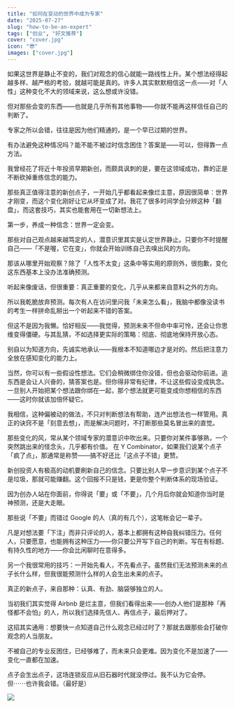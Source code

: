 ```yaml
---
title: "如何在变动的世界中成为专家"
date: "2025-07-27"
slug: "how-to-be-an-expert"
tags: ["创业", "好文推荐"]
cover: "cover.jpg"
icon: "😎"
images: ["cover.jpg"]
---
```

如果这世界是静止不变的，我们对观念的信心就能一路线性上升。某个想法经得起越多样、越严格的考验，就越可能是真的。许多人其实默默相信这一点——对「人性」这种变化不大的领域来说，这么想或许没错。



但对那些会变的东西——也就是几乎所有其他事物——你就不能再这样信任自己的判断了。



专家之所以会错，往往是因为他们精通的，是一个早已过期的世界。



有办法避免这种情况吗？能不能不被过时信念困住？答案是——可以，但得靠一点方法。



我曾经花了将近十年投资早期新创，而颇具讽刺的是，要在这领域成功，靠的正是不断砍掉重练信念的能力。



那些真正值得注意的新创点子，一开始几乎都看起来像烂主意，原因很简单：世界才刚变，而这个变化刚好让它从坏变成了对。我花了很多时间学会分辨这种「翻盘」，而这套技巧，其实也能套用在一切新想法上。



第一步，养成一种信念：世界一定会变。



那些对自己观点越来越笃定的人，潜意识里其实是认定世界静止。只要你不时提醒自己——「不是喔，它在变」，你就会开始训练自己去嗅出风的方向。



那该从哪里开始观察？除了「人性不太变」这条中等实用的原则外，很抱歉，变化这东西基本上没办法准确预测。



听起来像废话，但很重要：真正重要的变化，几乎从来都来自意料之外的方向。



所以我乾脆放弃预测。每次有人在访问里问我「未来怎么看」，我脑中都像没读书的考生一样拼命乱掰出一个听起来不错的答案。



但这不是因为我懒。恰好相反——我觉得，预测未来不但命中率可怜，还会让你思维变得僵硬。与其乱猜，不如选择更实际的策略：彻底、彻底地保持开放心态。



别自以为知道方向，先诚实地承认——我根本不知道哪边才是对的。然后把注意力全放在感知变化的能力上。



当然，你可以有一些假设性想法。它们会稍微绑住你没错，但也会驱动你前进。追东西是会让人兴奋的，猜答案也是。但你得非常有纪律，不让这些假设变成执念。
一旦别人开始把某个想法跟你绑在一起，那个想法就更可能变成你想相信的东西——这时你就该加倍怀疑它。



我相信，这种偏被动的做法，不只对判断想法有帮助，连产出想法也一样管用。真正的诀窍不是「刻意去想」，而是解决问题时，不打断那些莫名冒出来的直觉。



那些变化的风，常从某个领域专家的潜意识中吹出来。只要你对某件事够熟，一个突然跳出来的怪念头，几乎都有价值。
在 Y Combinator，如果我们说某个点子「疯了点」，那通常是称赞——搞不好还比「这点子不错」更赞。



新创投资人有极高的动机要刷新自己的信念。只要比别人早一步意识到某个点子不是垃圾，那就可能赚翻。这个回报不只是钱，更是你整个判断体系的现场验证。



因为创办人站在你面前，你得说「要」或「不要」，几个月后你就会知道你当时是神预测，还是大走眼。



那些说「不要」而错过 Google 的人（真的有几个），这笔帐会记一辈子。



凡是对想法要「下注」而非只评论的人，基本上都拥有这种自我纠错压力。任何人，只要愿意，也能拥有这种压力——你只要公开写下自己的判断。写在有标题、有持久性的地方——你会比闲聊时在意得多。



另一个我很常用的技巧：一开始先看人，不先看点子。虽然我们无法预测未来的点子长什么样，但我很能预测什么样的人会生出未来的点子。



真正的新点子，来自那种：认真、有劲、脑袋够独立的人。



当初我们其实觉得 Airbnb 是烂主意，但我们看得出来——创办人他们是那种「再怪都不会怕」的人，所以我们选择先信人、再信点子，最后押对了。



这招其实通用：想要快一点知道自己什么观念已经过时了？那就去跟那些会打破你观念的人当朋友。



不被自己的专业反困住，已经够难了，而未来只会更难。因为变化不是加速了——变化一直都在加速。



点子会生出点子，这场连锁反应从旧石器时代就没停过。我不认为它会停。
但⋯⋯也许我会错。（最好是）




![](https://prod-files-secure.s3.us-west-2.amazonaws.com/112d0858-5090-4d34-a606-b75eb8d65fd2/46476355-9cf3-4e99-9b7a-3531bc426380/1000202064.png?X-Amz-Algorithm=AWS4-HMAC-SHA256&X-Amz-Content-Sha256=UNSIGNED-PAYLOAD&X-Amz-Credential=ASIAZI2LB4662WLCCEYB%2F20250818%2Fus-west-2%2Fs3%2Faws4_request&X-Amz-Date=20250818T151526Z&X-Amz-Expires=3600&X-Amz-Security-Token=IQoJb3JpZ2luX2VjEF4aCXVzLXdlc3QtMiJHMEUCIEfVX1KY9yc6y9FGW31eAbUDSQ81eUhlcoxQcxUlWcaRAiEAxrWBsfr%2BukI2NkIgBOiwOJ5T62U7UtJ8rcg4pW9uMdwqiAQIp%2F%2F%2F%2F%2F%2F%2F%2F%2F%2F%2FARAAGgw2Mzc0MjMxODM4MDUiDDjOkA8ZEmP3t%2FobvCrcA7kyqJJnf%2FheYBnKr%2BuhMEF9dIVDSEW6tReeciQfsfuiKDpNGdlfdJddN9CbGJMjm%2B2f6TdiXW4%2FKndKc7AnuUhrrzmBSSEA3oDYdl4vHFf17sBd2cbNoSd9AR28E05AHYKxq5GjfvuxZXTsiEf%2FpSVoLmn9O3HpcQ0UEFOWYdJqMoQT1XSK9QRdnYA9EEeCElSWaiyjX6c0vvzExbSzSPw8nmQhipHXxuFVb5ldodI21D5UDLI794GWAMffkXzUebPEkMmYdCRRKKll0ZQCi4ngI0gDEsqyujB%2F6LgXK5yFLQpNucgjrh5dszDDWP74QdWRhS5QwaiJS4TtJHL136jKaVTihii6WuQS822OFYScLGVcH3q%2B4jpMIaSTMZIZ%2FtVqNgQGPSERR5iJrEcC1DMmCqoRRYsxqWS6UpHyKkAnCjN%2BA90kWVtCtfukqODGaQ4fpe74D1DeVeLiBrRhvTLKV5aDYGSMnMwGekS2xMHn%2B0vETFtGmmccPGiz4zo1%2BbHHUM%2Fc83kfE8YyIt%2BtFu4GTeo5rI3HLyEbpphgddi9tSDWA8023R7f0cgEyrNXkCJg8hAjrQ3HTaDweU%2FCpnwd2CGSqV2ZT9qsyI%2BNZUMoEz59v4mMaVNTLd4cMIbgjMUGOqUBS9X34yDlJHEwW%2FFN7eFDRoCF9sMjzJz66Z%2FXCzfx6%2Ba3AhlfMpdSXPGVfxszTS1aOa%2BFlY11%2F9ZEleRAby%2B6EbqnEkhzKiPDK0eSVhJCvrId%2FvN48fkH0YJewASSOt00KMbA7oalbu7xEVllQLdmyBumTIfLN8y7avQGXitLGaYL5JedZFk6gmR7iH%2B9B0TgrpnNtVYE%2Bml5dyruXYAxsm2cQTHc&X-Amz-Signature=8782df72df7859e243523082065947146b1a3eb1f39a1ac208963edd3593a8df&X-Amz-SignedHeaders=host&x-amz-checksum-mode=ENABLED&x-id=GetObject)

